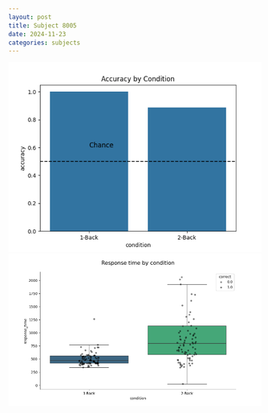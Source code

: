 ```yaml
---
layout: post
title: Subject 8005
date: 2024-11-23
categories: subjects
---
```


![](data/8005/run-8/8005_ATS_acc.png)
![](data/8005/run-8/8005_ATS_rt.png)
